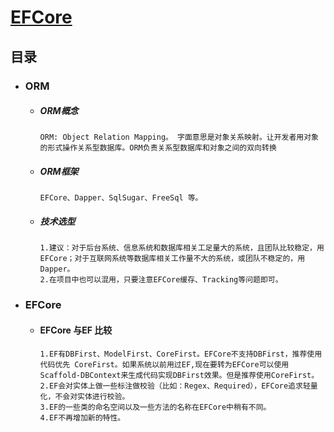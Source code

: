 # [EFCore](#EFCore)

## 目录

- ### ORM

  - ##### ORM概念

    ``` ORM概念
    ORM: Object Relation Mapping。 字面意思是对象关系映射。让开发者用对象的形式操作关系型数据库。ORM负责关系型数据库和对象之间的双向转换
    ```

  - ##### ORM框架

    ``` ORM框架
    EFCore、Dapper、SqlSugar、FreeSql 等。
    ```

  - ##### 技术选型

    ``` 技术选型
    1.建议：对于后台系统、信息系统和数据库相关工足量大的系统，且团队比较稳定，用EFCore；对于互联网系统等数据库相关工作量不大的系统，或团队不稳定的，用Dapper。
    2.在项目中也可以混用，只要注意EFCore缓存、Tracking等问题即可。
    ```

- ### EFCore

  - #### EFCore 与EF 比较

    ``` EFCore与EF比较
    1.EF有DBFirst、ModelFirst、CoreFirst。EFCore不支持DBFirst，推荐使用代码优先 CoreFirst。如果系统以前用过EF,现在要转为EFCore可以使用Scaffold-DBContext来生成代码实现DBFirst效果。但是推荐使用CoreFirst。
    2.EF会对实体上做一些标注做校验（比如：Regex、Required），EFCore追求轻量化，不会对实体进行校验。
    3.EF的一些类的命名空间以及一些方法的名称在EFCore中稍有不同。
    4.EF不再增加新的特性。
    ```